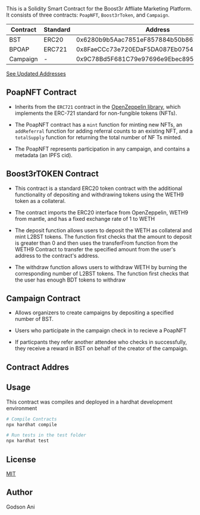 This is a Solidity Smart Contract for the Boost3r Affliate Marketing Platform. It consists of three contracts: `PoapNFT`, `Boost3rToken`, and `Campaign`.

| Contract | Standard | Address                                     |
| -------- | -------- | ------------------------------------------- |
| BST      | ERC20    | 0x6280b9b5Aac7851eF857884b50b86129809aF7Ab  |
| BPOAP    | ERC721   | 0x8FaeCCc73e720EDaF5DA087Eb075484f0e1101a6  |
| Campaign | -        | 0x9C78Bd5F681C79e97696e9Ebec8959D5eC87ec22F |

[See Updated Addresses](https://boost3r.web.app)

## PoapNFT Contract

- Inherits from the `ERC721` contract in the [OpenZeppelin library](), which implements the ERC-721 standard for non-fungible tokens (NFTs).

- The PoapNFT contract has a `mint` function for minting new NFTs, an `addReferral` function for adding referral counts to an existing NFT, and a `totalSupply` function for returning the total number of NF Ts minted.

- The PoapNFT represents participation in any campaign, and contains a metadata (an IPFS cid).

## Boost3rTOKEN Contract

- This contract is a standard ERC20 token contract with the additional functionality of depositing and withdrawing tokens using the WETH9 token as a collateral.

- The contract imports the ERC20 interface from OpenZeppelin, WETH9 from mantle, and has a fixed exchange rate of 1 to WETH

- The deposit function allows users to deposit the WETH as collateral and mint L2BST tokens. The function first checks that the amount to deposit is greater than 0 and then uses the transferFrom function from the WETH9 Contract to transfer the specified amount from the user's address to the contract's address.

- The withdraw function allows users to withdraw WETH by burning the corresponding number of L2BST tokens. The function first checks that the user has enough BDT tokens to withdraw

## Campaign Contract

- Allows organizers to create campaigns by depositing a specified number of BST.

- Users who participate in the campaign check in to recieve a PoapNFT

- If particpants they refer another attendee who checks in successfully, they receive a reward in BST on behalf of the creator of the campaign.

## Contract Addres

## Usage

This contract was compiles and deployed in a hardhat development environment

```bash
# Compile Contracts
npx hardhat compile

# Run tests in the test folder
npx hardhat test

```

## License

[MIT]()

## Author

Godson Ani
